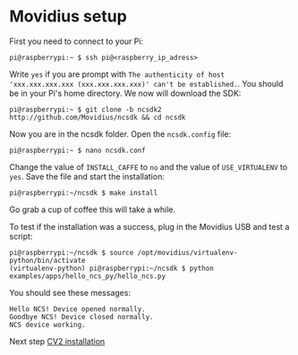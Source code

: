 # Movidius setup
  
First you need to connect to your Pi:
```
pi@raspberrypi:~ $ ssh pi@<raspberry_ip_adress>
```
Write `yes` if you are prompt with `The authenticity of host 'xxx.xxx.xxx.xxx (xxx.xxx.xxx.xxx)' can't be established.`.
You should be in your Pi's home directory. We now will download the SDK:
```
pi@raspberrypi:~ $ git clone -b ncsdk2 http://github.com/Movidius/ncsdk && cd ncsdk
```
Now you are in the ncsdk folder. Open the `ncsdk.config` file:
```
pi@raspberrypi:~ $ nano ncsdk.conf
```
Change the value of `INSTALL_CAFFE` to `no` and the value of `USE_VIRTUALENV` to `yes`. Save the file and start the installation:
```
pi@raspberrypi:~/ncsdk $ make install
```
  
Go grab a cup of coffee this will take a while.
  
To test if the installation was a success, plug in the Movidius USB and test a script:
```
pi@raspberrypi:~/ncsdk $ source /opt/movidius/virtualenv-python/bin/activate
(virtualenv-python) pi@raspberrypi:~/ncsdk $ python examples/apps/hello_ncs_py/hello_ncs.py
```
You should see these messages:
```
Hello NCS! Device opened normally.
Goodbye NCS! Device closed normally.
NCS device working.
```
Next step [CV2 installation](./CV2.md "CV2 installation")
